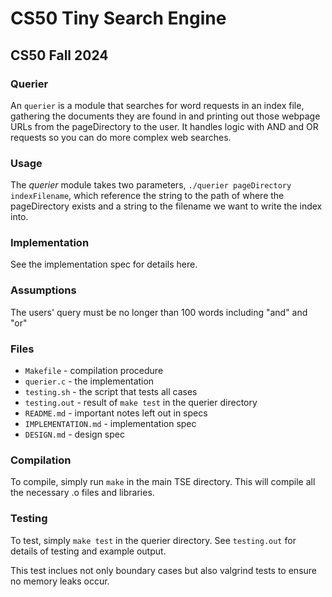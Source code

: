 # CS50 Tiny Search Engine

## CS50 Fall 2024

### Querier
An `querier` is a module that searches for word requests in an index file, gathering the documents they are found in and printing out those webpage URLs from the pageDirectory to the user. It handles logic with AND and OR requests so you can do more complex web searches.

### Usage
The *querier* module takes two parameters, `./querier pageDirectory indexFilename`, which reference the string to the path of where the pageDirectory exists and a string to the filename we want to write the index into.

### Implementation
See the implementation spec for details here. 

### Assumptions
The users' query must be no longer than 100 words including "and" and "or"

### Files
- `Makefile` - compilation procedure
- `querier.c` - the implementation
- `testing.sh` - the script that tests all cases
- `testing.out` - result of `make test` in the querier directory
- `README.md` - important notes left out in specs
- `IMPLEMENTATION.md` - implementation spec 
- `DESIGN.md` - design spec

### Compilation
To compile, simply run `make` in the main TSE directory. This will compile all the necessary .o files and libraries.

### Testing
To test, simply `make test` in the querier directory. See `testing.out` for details of testing and example output.

This test inclues not only boundary cases but also valgrind tests to ensure no memory leaks occur.
